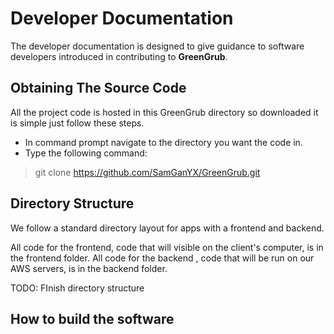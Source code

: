# Developer Documentation  

The developer documentation is designed to give guidance to software developers introduced in contributing to **GreenGrub**.  

## Obtaining The Source Code  

All the project code is hosted in this GreenGrub directory so downloaded it is simple just follow these steps.

- In command prompt navigate to the directory you want the code in.  
- Type the following command:  
 > git clone https://github.com/SamGanYX/GreenGrub.git

## Directory Structure

We follow a standard directory layout for apps with a frontend and backend.

All code for the frontend, code that will visible on the client's computer, is in the frontend folder.
All code for the backend , code that will be run on our AWS servers, is in the backend folder.

TODO: FInish directory structure

## How to build the software